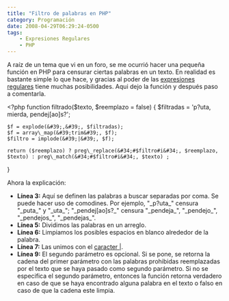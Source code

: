 ```yaml
---
title: "Filtro de palabras en PHP"
category: Programación
date: 2008-04-29T06:29:24-0500
tags:
    - Expresiones Regulares
    - PHP
---
```


A raíz de un tema que vi en un foro, se me ocurrió hacer una pequeña función en PHP para censurar ciertas palabras en un texto. En realidad es bastante simple lo que hace, y gracias al poder de las [expresiones regulares](http://es.wikipedia.org/wiki/Expresi%C3%B3n_regular) tiene muchas posibilidades. Aqui dejo la función y después paso a comentarla.

&lt;?php
function filtrado($texto, $reemplazo = false) {
    $filtradas = &#39;p?uta, mierda, pendej\[ao\]s?&#39;;

    $f = explode(&#39;,&#39;, $filtradas);
    $f = array\_map(&#39;trim&#39;, $f);
    $filtro = implode(&#39;|&#39;, $f);

    return ($reemplazo) ? preg\_replace(&#34;#$filtro#i&#34;, $reemplazo, $texto) : preg\_match(&#34;#$filtro#i&#34;, $texto) ;
}

Ahora la explicación:

*   **Línea 3:** Aquí se definen las palabras a buscar separadas por coma. Se puede hacer uso de comodines. Por ejemplo, &#34;\_p?uta\_&#34; censura &#34;\_puta\_&#34; y &#34;\_uta\_&#34;; &#34;\_pendej\[ao\]s?\_&#34; censura &#34;\_pendeja\_&#34;, &#34;\_pendejo\_&#34;, &#34;\_pendejos\_&#34;, &#34;\_pendejas\_&#34;.
*   **Línea 5:** Dividimos las palabras en un arreglo.
*   **Línea 6:** Limpiamos los posibles espacios en blanco alrededor de la palabra.
*   **Línea 7:** Las unimos con el [caracter |](http://es.wikipedia.org/wiki/Expresi%C3%B3n_regular#La_barra_.22.7C.22).
*   **Línea 9:** El segundo parámetro es opcional. Si se pone, se retorna la cadena del primer parámetro con las palabras prohibidas reemplazadas por el texto que se haya pasado como segundo parámetro. Si no se especifica el segundo parámetro, entonces la función retorna verdadero en caso de que se haya encontrado alguna palabra en el texto o falso en caso de que la cadena este limpia.
